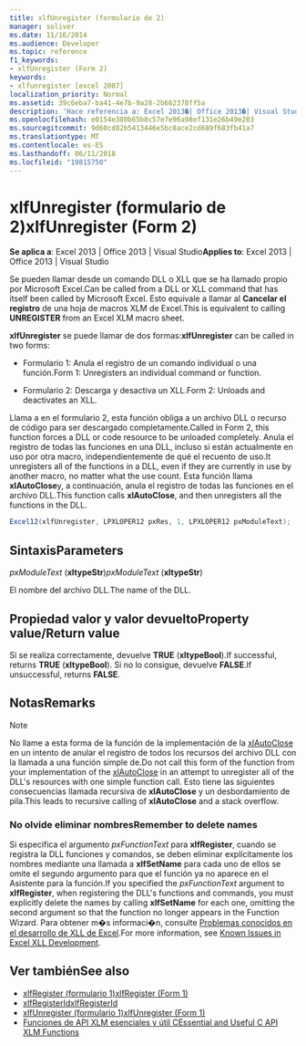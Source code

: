 ```yaml
---
title: xlfUnregister (formulario de 2)
manager: soliver
ms.date: 11/16/2014
ms.audience: Developer
ms.topic: reference
f1_keywords:
- xlfUnregister (Form 2)
keywords:
- xlfunregister [excel 2007]
localization_priority: Normal
ms.assetid: 39c6eba7-ba41-4e7b-9a28-2b662378ff5a
description: 'Hace referencia a: Excel 2013�| Office 2013�| Visual Studio'
ms.openlocfilehash: e0154e380b65b8c57e7e96a98ef131e26b49e203
ms.sourcegitcommit: 9d60cd82b5413446e5bc8ace2cd689f683fb41a7
ms.translationtype: MT
ms.contentlocale: es-ES
ms.lasthandoff: 06/11/2018
ms.locfileid: "19815750"
---
```

# <a name="xlfunregister-form-2"></a><span data-ttu-id="d91a5-104">xlfUnregister (formulario de 2)</span><span class="sxs-lookup"><span data-stu-id="d91a5-104">xlfUnregister (Form 2)</span></span>

<span data-ttu-id="d91a5-105">**Se aplica a**: Excel 2013 | Office 2013 | Visual Studio</span><span class="sxs-lookup"><span data-stu-id="d91a5-105">**Applies to**: Excel 2013 | Office 2013 | Visual Studio</span></span> 
  
<span data-ttu-id="d91a5-106">Se pueden llamar desde un comando DLL o XLL que se ha llamado propio por Microsoft Excel.</span><span class="sxs-lookup"><span data-stu-id="d91a5-106">Can be called from a DLL or XLL command that has itself been called by Microsoft Excel.</span></span> <span data-ttu-id="d91a5-107">Esto equivale a llamar al **Cancelar el registro** de una hoja de macros XLM de Excel.</span><span class="sxs-lookup"><span data-stu-id="d91a5-107">This is equivalent to calling **UNREGISTER** from an Excel XLM macro sheet.</span></span> 
  
<span data-ttu-id="d91a5-108">**xlfUnregister** se puede llamar de dos formas:</span><span class="sxs-lookup"><span data-stu-id="d91a5-108">**xlfUnregister** can be called in two forms:</span></span> 
  
- <span data-ttu-id="d91a5-109">Formulario 1: Anula el registro de un comando individual o una función.</span><span class="sxs-lookup"><span data-stu-id="d91a5-109">Form 1: Unregisters an individual command or function.</span></span>
    
- <span data-ttu-id="d91a5-110">Formulario 2: Descarga y desactiva un XLL.</span><span class="sxs-lookup"><span data-stu-id="d91a5-110">Form 2: Unloads and deactivates an XLL.</span></span>
    
<span data-ttu-id="d91a5-111">Llama a en el formulario 2, esta función obliga a un archivo DLL o recurso de código para ser descargado completamente.</span><span class="sxs-lookup"><span data-stu-id="d91a5-111">Called in Form 2, this function forces a DLL or code resource to be unloaded completely.</span></span> <span data-ttu-id="d91a5-112">Anula el registro de todas las funciones en una DLL, incluso si están actualmente en uso por otra macro, independientemente de qué el recuento de uso.</span><span class="sxs-lookup"><span data-stu-id="d91a5-112">It unregisters all of the functions in a DLL, even if they are currently in use by another macro, no matter what the use count.</span></span> <span data-ttu-id="d91a5-113">Esta función llama **xlAutoClose**y, a continuación, anula el registro de todas las funciones en el archivo DLL.</span><span class="sxs-lookup"><span data-stu-id="d91a5-113">This function calls **xlAutoClose**, and then unregisters all the functions in the DLL.</span></span>
  
```cs
Excel12(xlfUnregister, LPXLOPER12 pxRes, 1, LPXLOPER12 pxModuleText);
```

## <a name="parameters"></a><span data-ttu-id="d91a5-114">Sintaxis</span><span class="sxs-lookup"><span data-stu-id="d91a5-114">Parameters</span></span>

<span data-ttu-id="d91a5-115">_pxModuleText_ (**xltypeStr**)</span><span class="sxs-lookup"><span data-stu-id="d91a5-115">_pxModuleText_ (**xltypeStr**)</span></span>
  
<span data-ttu-id="d91a5-116">El nombre del archivo DLL.</span><span class="sxs-lookup"><span data-stu-id="d91a5-116">The name of the DLL.</span></span>
  
## <a name="property-valuereturn-value"></a><span data-ttu-id="d91a5-117">Propiedad valor y valor devuelto</span><span class="sxs-lookup"><span data-stu-id="d91a5-117">Property value/Return value</span></span>

<span data-ttu-id="d91a5-118">Si se realiza correctamente, devuelve **TRUE** (**xltypeBool**).</span><span class="sxs-lookup"><span data-stu-id="d91a5-118">If successful, returns **TRUE** (**xltypeBool**).</span></span> <span data-ttu-id="d91a5-119">Si no lo consigue, devuelve **FALSE**.</span><span class="sxs-lookup"><span data-stu-id="d91a5-119">If unsuccessful, returns **FALSE**.</span></span>
  
## <a name="remarks"></a><span data-ttu-id="d91a5-120">Notas</span><span class="sxs-lookup"><span data-stu-id="d91a5-120">Remarks</span></span>

> [!NOTE] 
> <span data-ttu-id="d91a5-121">No llame a esta forma de la función de la implementación de la [xlAutoClose](xlautoclose.md) en un intento de anular el registro de todos los recursos del archivo DLL con la llamada a una función simple de.</span><span class="sxs-lookup"><span data-stu-id="d91a5-121">Do not call this form of the function from your implementation of the [xlAutoClose](xlautoclose.md) in an attempt to unregister all of the DLL's resources with one simple function call.</span></span> <span data-ttu-id="d91a5-122">Esto tiene las siguientes consecuencias llamada recursiva de **xlAutoClose** y un desbordamiento de pila.</span><span class="sxs-lookup"><span data-stu-id="d91a5-122">This leads to recursive calling of **xlAutoClose** and a stack overflow.</span></span> 
  
### <a name="remember-to-delete-names"></a><span data-ttu-id="d91a5-123">No olvide eliminar nombres</span><span class="sxs-lookup"><span data-stu-id="d91a5-123">Remember to delete names</span></span>

<span data-ttu-id="d91a5-124">Si especifica el argumento _pxFunctionText_ para **xlfRegister**, cuando se registra la DLL funciones y comandos, se deben eliminar explícitamente los nombres mediante una llamada a **xlfSetName** para cada uno de ellos se omite el segundo argumento para que el función ya no aparece en el Asistente para la función.</span><span class="sxs-lookup"><span data-stu-id="d91a5-124">If you specified the  _pxFunctionText_ argument to **xlfRegister**, when registering the DLL's functions and commands, you must explicitly delete the names by calling **xlfSetName** for each one, omitting the second argument so that the function no longer appears in the Function Wizard.</span></span> <span data-ttu-id="d91a5-125">Para obtener m�s informaci�n, consulte [Problemas conocidos en el desarrollo de XLL de Excel](known-issues-in-excel-xll-development.md).</span><span class="sxs-lookup"><span data-stu-id="d91a5-125">For more information, see [Known Issues in Excel XLL Development](known-issues-in-excel-xll-development.md).</span></span>
  
## <a name="see-also"></a><span data-ttu-id="d91a5-126">Ver también</span><span class="sxs-lookup"><span data-stu-id="d91a5-126">See also</span></span>

- [<span data-ttu-id="d91a5-127">xlfRegister (formulario 1)</span><span class="sxs-lookup"><span data-stu-id="d91a5-127">xlfRegister (Form 1)</span></span>](xlfregister-form-1.md)
- [<span data-ttu-id="d91a5-128">xlfRegisterId</span><span class="sxs-lookup"><span data-stu-id="d91a5-128">xlfRegisterId</span></span>](xlfregisterid.md)
- [<span data-ttu-id="d91a5-129">xlfUnregister (formulario 1)</span><span class="sxs-lookup"><span data-stu-id="d91a5-129">xlfUnregister (Form 1)</span></span>](xlfunregister-form-1.md)
- [<span data-ttu-id="d91a5-130">Funciones de API XLM esenciales y útil C</span><span class="sxs-lookup"><span data-stu-id="d91a5-130">Essential and Useful C API XLM Functions</span></span>](essential-and-useful-c-api-xlm-functions.md)

